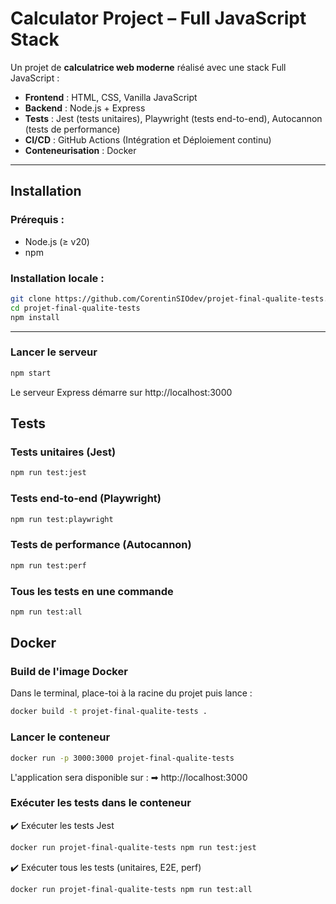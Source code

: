 # Calculator Project – Full JavaScript Stack

Un projet de **calculatrice web moderne** réalisé avec une stack Full JavaScript :

- **Frontend** : HTML, CSS, Vanilla JavaScript  
- **Backend** : Node.js + Express  
- **Tests** : Jest (tests unitaires), Playwright (tests end-to-end), Autocannon (tests de performance)  
- **CI/CD** : GitHub Actions (Intégration et Déploiement continu)  
- **Conteneurisation** : Docker

---

## Installation

### Prérequis :
- Node.js (≥ v20)
- npm

### Installation locale :
```bash
git clone https://github.com/CorentinSIOdev/projet-final-qualite-tests.git
cd projet-final-qualite-tests
npm install
```

---

### Lancer le serveur
```bash
npm start
```
Le serveur Express démarre sur http://localhost:3000

## Tests
### Tests unitaires (Jest)
```bash
npm run test:jest
```

### Tests end-to-end (Playwright)
```bash
npm run test:playwright
```

### Tests de performance (Autocannon)
```bash
npm run test:perf
```

### Tous les tests en une commande
```bash
npm run test:all
```

## Docker 
### Build de l'image Docker
Dans le terminal, place-toi à la racine du projet puis lance :

```bash
docker build -t projet-final-qualite-tests .
```

### Lancer le conteneur
```bash
docker run -p 3000:3000 projet-final-qualite-tests
```

L'application sera disponible sur :
➡ http://localhost:3000

### Exécuter les tests dans le conteneur
✔️ Exécuter les tests Jest

```bash
docker run projet-final-qualite-tests npm run test:jest
```

✔️ Exécuter tous les tests (unitaires, E2E, perf)

```bash
docker run projet-final-qualite-tests npm run test:all
```
